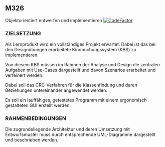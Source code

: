## M326

Objektorientiert entwerfen und implementieren
<a href="https://www.codefactor.io/repository/github/chrisoco/m326"><img src="https://www.codefactor.io/repository/github/chrisoco/m326/badge" alt="CodeFactor" /></a>



### ZIELSETZUNG

Als Lernprodukt wird ein vollständiges Projekt erwartet. Dabei ist das bei den Designübungen erarbeitete Kinobuchungssystem (KBS) zu implementieren.

Von diesem KBS müssen im Rahmen der Analyse und Design die zentralen Aufgaben mit Use-Cases dargestellt und davon Szenarios erarbeitet und verfeinert werden. 

Dabei soll das CRC-Verfahren für die Klassenfindung und deren Beziehungen untereinander angewendet werden.

Es soll ein lauffähiges, getestetes Programm mit einem ergonomisch gestalteten GUI erstellt werden.


### RAHMENBEDINGUNGEN

Die zugrundeliegende Architektur und deren Umsetzung mit Entwurfsmuster muss durch entsprechende UML-Diagramme dargestellt und beschrieben werden.
